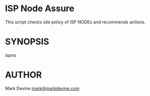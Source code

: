 ISP Node Assure
===============
This script checks site policy of ISP NODEs and recommends actions.

SYNOPSIS
========
  ispna

AUTHOR
======
Mark Devine <mark@markdevine.com>
